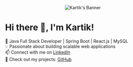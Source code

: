 <p align="center">
  <img src="images/GitHub_banner.png" alt="Kartik's Banner" />
</p>

# Hi there 👋, I'm Kartik!
🚀 Java Full Stack Developer | Spring Boot | React.js | MySQL  
💡 Passionate about building scalable web applications  
📫 Connect with me on [LinkedIn](https://linkedin.com/in/kartik-sonar)  
📂 Check out my projects: [GitHub](https://github.com/kartik-sonar123)



